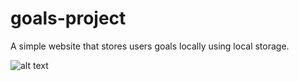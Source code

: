 # goals-project
A simple website that stores users goals locally using local storage.

![alt text](https://raw.githubusercontent.com/benjcodes/goal-project/goalsWebsite/screenshots/screenshotV1.png?raw=true)
